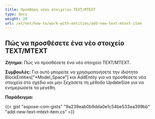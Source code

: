 ```yaml
---
title: Προσθήκη νέου στοιχείου TEXT/MTEXT
type: docs
weight: 20
url: /el/net/how-to/work-with-entities/add-new-text-mtext-item
---
```



## **Πώς να προσθέσετε ένα νέο στοιχείο TEXT/MTEXT**

**Ζήτημα:** Πώς να προσθέσετε ένα νέο στοιχείο TEXT/MTEXT.

**Συμβουλές:** Για αυτό μπορείτε να χρησιμοποιήσετε την ιδιότητα BlockEntities["*Model_Space"] και AddEntity για να προσθέσετε νέα στοιχεία στο σχέδιο και μην ξεχάσετε τη μέθοδο UpdateSize για να ενημερώσετε τα μεγέθη.

**Παράδειγμα:**

{{< gist "aspose-com-gists" "9a239eab0b9dda0e1c54be533ea399bb" "add-new-text-mtext-item.cs" >}}
